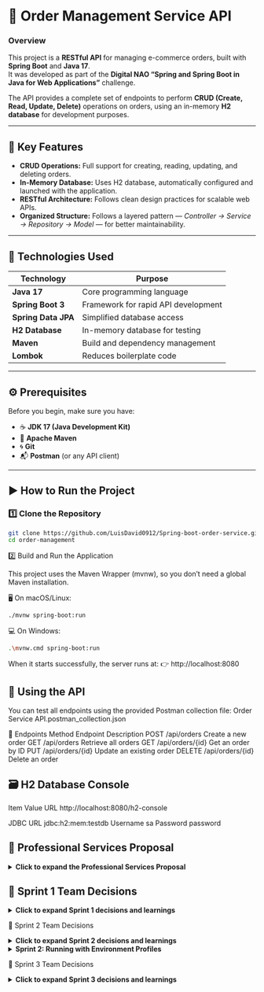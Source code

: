 # 🧾 Order Management Service API

### Overview  
This project is a **RESTful API** for managing e-commerce orders, built with **Spring Boot** and **Java 17**.  
It was developed as part of the **Digital NAO “Spring and Spring Boot in Java for Web Applications”** challenge.

The API provides a complete set of endpoints to perform **CRUD (Create, Read, Update, Delete)** operations on orders, using an in-memory **H2 database** for development purposes.

---

## 🚀 Key Features

- **CRUD Operations:** Full support for creating, reading, updating, and deleting orders.  
- **In-Memory Database:** Uses H2 database, automatically configured and launched with the application.  
- **RESTful Architecture:** Follows clean design practices for scalable web APIs.  
- **Organized Structure:** Follows a layered pattern — *Controller → Service → Repository → Model* — for better maintainability.

---

## 🧰 Technologies Used

| Technology | Purpose |
|-------------|----------|
| **Java 17** | Core programming language |
| **Spring Boot 3** | Framework for rapid API development |
| **Spring Data JPA** | Simplified database access |
| **H2 Database** | In-memory database for testing |
| **Maven** | Build and dependency management |
| **Lombok** | Reduces boilerplate code |

---

## ⚙️ Prerequisites

Before you begin, make sure you have:

- ☕ **JDK 17 (Java Development Kit)**  
- 🧩 **Apache Maven**  
- 🌀 **Git**  
- 📬 **Postman** (or any API client)

---

## ▶️ How to Run the Project

### 1️⃣ Clone the Repository

```bash
git clone https://github.com/LuisDavid0912/Spring-boot-order-service.git
cd order-management
```

2️⃣ Build and Run the Application

This project uses the Maven Wrapper (mvnw), so you don’t need a global Maven installation.

🖥️ On macOS/Linux:

```bash
./mvnw spring-boot:run
```

💻 On Windows:

```bash
.\mvnw.cmd spring-boot:run
```

When it starts successfully, the server runs at:
👉 http://localhost:8080

## 📡 Using the API

You can test all endpoints using the provided Postman collection file:
Order Service API.postman_collection.json

🔗 Endpoints
Method	Endpoint	Description
POST	/api/orders	Create a new order
GET	/api/orders	Retrieve all orders
GET	/api/orders/{id}	Get an order by ID
PUT	/api/orders/{id}	Update an existing order
DELETE	/api/orders/{id}	Delete an order


## 🗃️ H2 Database Console
Item	Value
URL	http://localhost:8080/h2-console

JDBC URL	jdbc:h2:mem:testdb
Username	sa
Password	password



## 📄 Professional Services Proposal
<details>
<summary><strong>Click to expand the Professional Services Proposal</strong></summary>

This project serves as a clear example of the professional, high-quality software solutions I provide. Below is a sample proposal outlining how I can help your business build a similar robust and scalable backend system.

Luis David Martínez Gutiérrez

Data Engineer & Software Developer

Contact: luisdavidmtz3@gmail.com | Location: Monterrey, N.L., Mexico

Date: October 17, 2025

1. Introduction
My objective is to deliver robust and scalable software solutions that solve critical needs in e-commerce operations. I guarantee high-quality development, on-time delivery, and a great cost-benefit ratio for your company.

2. Project Scope: "Custom Order Management API"
This service includes the design, development, and deployment of a central RESTful API for order management, enabling your system to process transactions reliably, securely, and at scale.

Key Activities:

Activity 1: Design and Development of the Core API with Spring Boot, including CRUD operations (Create, Read, Update, Delete).

Activity 2: Implementation of environment profiles (development, production) to ensure secure operations and prevent production misconfigurations.

Activity 3: Security configuration for sensitive data (e.g., database credentials) using environment variables, avoiding exposure of critical information in the codebase.

Activity 4: Development of a full suite of automated tests (unit and integration) to ensure long-term software quality and stability.

3. Deliverables
Upon project completion, you will receive:

✅ Full Source Code: Hosted in a private Git repository (GitHub/GitLab) with full access for your team.

✅ Interactive API Documentation (Swagger): A self-documented web portal for your developers to easily view and test every API endpoint.

✅ Postman Collection: A ready-to-use file for easily testing all service endpoints.

✅ Technical Handover Session: A meeting to explain the project's architecture and deployment process to your technical team.

4. Estimated Timeline
Phase

Estimated Duration

Phase 1 – Analysis & Architecture Design

1 Week

Phase 2 – Core API Development (CRUD)

2 Weeks

Phase 3 – Environment Setup & Testing

2 Weeks

Phase 4 – Final Delivery & Documentation

1 Week

Total Estimated Time:

6 Weeks

5. Economic Investment
Below are flexible pricing options designed to fit different project needs and budgets. Rates are competitive, reflecting my profile as a recently graduated engineer ready to deliver high-impact solutions.

A: Fixed Project

A flat rate for the entire project scope described above. Ideal for clear, defined budgets.

$65,000 MXN / $3,600 USD

B: Hourly Rate

Maximum flexibility. Billed weekly based on hours invested. Perfect for evolving projects.

$300 MXN / hr / $18 USD / hr

C: Project Plus

Includes the Fixed Project scope plus a 3-month basic support package (up to 5 hours/month).

$68,000 MXN / $3,800 USD

Prices shown are for professional services only and do not include IVA, infrastructure costs (servers, domains), or third-party licenses.

6. Payment Conditions
40% advance payment upon proposal acceptance to begin the project.

30% payment upon completion of Phase 2 (Core API Development).

30% final payment upon project delivery.

This quote is valid for 30 days from the date listed above.

7. Client Benefits
Scalable Solution: An architecture designed to grow with your business needs.

Secure Operations: Separation of configurations and secrets management prevents critical failures and protects your data.

High-Quality Software: Automated testing reduces bugs and simplifies future maintenance.

Technical Independence: Comprehensive documentation empowers your in-house team to maintain and evolve the system with ease.

</details>


## 🧠 Sprint 1 Team Decisions

<details>
<summary><strong>Click to expand Sprint 1 decisions and learnings</strong></summary>

  
### 🧩 Technology Stack

Used Spring Boot 3 with Java 17 as required by the challenge — modern, efficient, and well-supported for enterprise-grade web apps.

### 🗄️ Database

Selected H2 as the in-memory database for Sprint 1 to simplify setup and accelerate development.
In Sprint 2, the goal is to integrate PostgreSQL via environment profiles for a production-ready setup.

### 🧱 Architecture

Implemented a layered architecture (Controller → Service → Repository) for clarity, scalability, and maintainability.
This separation of concerns makes it easier to add new features or switch databases later.


POST

<img width="1077" height="436" alt="Screenshot 2025-10-16 at 8 48 19 p m" src="https://github.com/user-attachments/assets/973a4829-5248-4b54-baa7-8820fa4e29d1" />

POSTED
<img width="724" height="834" alt="Screenshot 2025-10-16 at 12 01 42 p m" src="https://github.com/user-attachments/assets/9192f1d6-a5fa-4f57-a0bb-a1a67a2a1065" />

PUT
<img width="729" height="796" alt="Screenshot 2025-10-16 at 12 02 22 p m" src="https://github.com/user-attachments/assets/9059ea50-c077-45cb-a5bc-e0687f877ece" />

GET
<img width="716" height="772" alt="Screenshot 2025-10-16 at 12 06 21 p m" src="https://github.com/user-attachments/assets/bd54ef27-9b52-4a35-bf2e-d475acd542a8" />

DELETE
<img width="718" height="632" alt="Screenshot 2025-10-16 at 12 07 33 p m" src="https://github.com/user-attachments/assets/4d3e625d-2478-4d16-bb64-b84b224b3e93" />

</details>

🧠 Sprint 2 Team Decisions
<details>
<summary><strong>Click to expand Sprint 2 decisions and learnings</strong></summary>

🛡️ Implementing Environment Profiles for Security and Flexibility
The primary goal of Sprint 2 was to mature the application's configuration, moving from a single setup to a professional, multi-environment structure. This directly addresses the core problem presented in the challenge narrative, where a misconfiguration in a production environment caused critical failures.

Key Decisions:

Adoption of YAML Configuration (.yml):

Decision: Migrated from a single .properties file to multiple .yml files.

Justification: YAML's hierarchical structure is far superior for managing complex configurations and defining multiple profiles within a single, readable format. It makes the distinction between environments clean and intuitive.

Creation of dev and prod Profiles:

Decision: Created two distinct profiles: application-dev.yml for local development and application-prod.yml for a production-ready setup.

Justification: This separation is crucial. The dev profile is optimized for speed and ease of use (H2 in-memory database, H2 console enabled), while the prod profile is configured for robustness and security (PostgreSQL connection, secrets managed separately). This prevents development tools from ever being active in a production environment.

Securing Credentials with Environment Variables:

Decision: The production database password is not hardcoded. Instead, it is loaded from an environment variable (${DB_PASSWORD}).

Justification: This is the most critical security decision of this sprint. Hardcoding secrets in source code is a major security vulnerability. By using environment variables, the application's code remains secure and can be safely stored in any repository. The actual secrets are managed on the server, completely separate from the codebase, following industry best practices.

</details>

<details>
<summary><strong>Sprint 2: Running with Environment Profiles</strong></summary>

This application is configured with Environment Profiles to separate development (dev) settings from production (prod) settings.

dev profile (default): Uses an in-memory H2 database and enables the H2 console. Perfect for local development.

prod profile: Configured for a PostgreSQL database and secures the database password using an environment variable.

Running with the Production Profile
To run the application using the prod profile, you first need to set the required environment variable and then specify the profile during launch.

1. Set the Environment Variable
This variable holds the database password securely, preventing it from being stored in the source code.

On macOS/Linux:

export DB_PASSWORD="your_secure_password_here"

On Windows:

set DB_PASSWORD="your_secure_password_here"

2. Run the Application with the prod Profile
Use the -Dspring-boot.run.profiles flag to specify the active profile:

On macOS/Linux:

./mvnw spring-boot:run -Dspring-boot.run.profiles=prod

On Windows:

.\mvnw.cmd spring-boot:run -Dspring-boot.run.profiles=prod

The application will now start on port 8081 and attempt to connect to a PostgreSQL database using the credentials you provided.

</details>

🧠 Sprint 3 Team Decisions
<details>
<summary><strong>Click to expand Sprint 3 decisions and learnings</strong></summary>

🛡️ Ensuring Quality with Automated Testing and Interactive Documentation
Sprint 3 focused on elevating the project's quality, reliability, and ease of use. The goal was to build a robust application that is not only functional but also easy for other developers to understand and safe to modify in the future.

Key Decisions:

API Documentation with Swagger (OpenAPI):

Decision: Integrated the springdoc-openapi library to automatically generate interactive API documentation.

Justification: A good API is a well-documented API. Instead of writing and maintaining static documentation manually (which quickly becomes outdated), Swagger generates a live, interactive UI directly from the source code. This allows other developers (or even front-end clients) to understand, test, and integrate with the API in minutes, drastically reducing integration time and errors. It directly addresses Juan Ventura's suggestion in the challenge narrative.

Implementation of a Two-Layer Testing Strategy:

Decision: Created both Unit Tests for the service layer and Integration Tests for the controller layer.

Justification: This two-layer approach ensures comprehensive quality control:

Unit Tests (OrderServiceTest): These tests focus on a single "unit" (the service logic) in isolation. By "mocking" the database repository, we can verify that the business rules (like setting a default status) work correctly without the overhead of a real database. This makes the tests extremely fast and precise.

Integration Tests (OrderControllerTest): These tests validate the entire workflow, from receiving a web request to interacting with the database. They confirm that all the layers of the application (Controller, Service, Repository) work together harmoniously. Using @Transactional, we ensure that each test runs with a clean database, guaranteeing reliable and repeatable results.

This comprehensive testing suite acts as a "safety net," allowing for future modifications and extensions with confidence, knowing that any breaking changes will be caught automatically.

</details>

